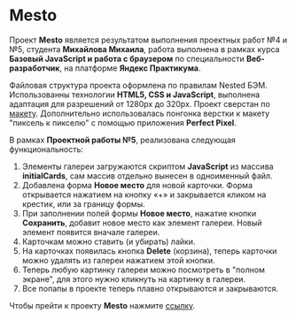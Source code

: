 # Mesto

Проект **Mesto** является результатом выполнения проектных работ №4 и №5, студента **Михайлова Михаила**, работа выполнена в рамках курса **Базовый JavaScript и работа с браузером** по специальности **Веб-разработчик**, на платформе **Яндекс Практикума**.

Файловая структура проекта оформлена по правилам Nested БЭМ. Использованны технологии **HTML5, CSS и JavaScript**, выполнена адаптация для разрешений от 1280px до 320px. Проект сверстан по [макету](https://www.figma.com/file/StZjf8HnoeLdiXS7dYrLAh/JavaScript.-Sprint-4). 
Дополнительно использовалась понгонка верстки к макету "пиксель к пикселю" с помощью приложения **Perfect Pixel**. 

В рамках **Проектной работы №5**, реализована следующая функциональность:
 1. Элементы галереи загружаются скриптом **JavaScript** из массива **initialCards**, сам массив отдельно вынесен в одноименный файл.
 2. Добавлена форма **Новое место** для новой карточки. Форма открывается нажатием на кнопку «+» и закрывается кликом на крестик, или за границу формы.
 3. При заполнении полей формы **Новое место**, нажатие кнопки **Сохранить**, добавит новое место как элемент галереи. Новый элемент появится вначале галереи.
 4. Карточкам можно ставить (и убирать) лайки.
 5. На карточках появилась кнопка **Delete** (корзина), теперь карточки можно удалять из галереи нажатием этой кнопки.
 6. Теперь любую картинку галереи можно посмотреть в "полном экране", для этого нужно кликнуть на картинку в галереи.
 7. Все попапы в проекте теперь плавно открываются и закрываются.

Чтобы прейти к проекту **Mesto** нажмите [ссылку](https://mklonk.github.io/mesto/index.html).